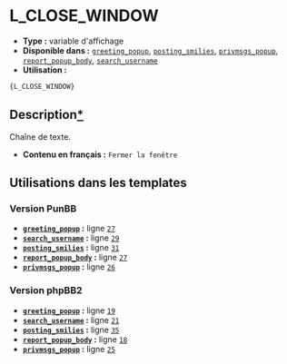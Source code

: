 # L_CLOSE_WINDOW
* __Type :__ variable d'affichage
* __Disponible dans :__ [`greeting_popup`](../tpl/var/greeting_popup.md#readme), [`posting_smilies`](../tpl/var/posting_smilies.md#readme), [`privmsgs_popup`](../tpl/var/privmsgs_popup.md#readme), [`report_popup_body`](../tpl/var/report_popup_body.md#readme), [`search_username`](../tpl/var/search_username.md#readme)
* __Utilisation :__

```html
{L_CLOSE_WINDOW}
```

## Description[*](https://fa-tvars.appspot.com/var/L_CLOSE_WINDOW)
Chaîne de texte.

* __Contenu en français :__ `Fermer la fenêtre`

## Utilisations dans les templates

### Version PunBB
* __[`greeting_popup`](../tpl/var/greeting_popup.md#readme) :__ ligne [`27`](../tpl/src/punbb/greeting_popup.tpl#L27)
* __[`search_username`](../tpl/var/search_username.md#readme) :__ ligne [`29`](../tpl/src/punbb/search_username.tpl#L29)
* __[`posting_smilies`](../tpl/var/posting_smilies.md#readme) :__ ligne [`31`](../tpl/src/punbb/posting_smilies.tpl#L31)
* __[`report_popup_body`](../tpl/var/report_popup_body.md#readme) :__ ligne [`27`](../tpl/src/punbb/report_popup_body.tpl#L27)
* __[`privmsgs_popup`](../tpl/var/privmsgs_popup.md#readme) :__ ligne [`26`](../tpl/src/punbb/privmsgs_popup.tpl#L26)

### Version phpBB2
* __[`greeting_popup`](../tpl/var/greeting_popup.md#readme) :__ ligne [`19`](../tpl/src/subsilver/greeting_popup.tpl#L19)
* __[`search_username`](../tpl/var/search_username.md#readme) :__ ligne [`21`](../tpl/src/subsilver/search_username.tpl#L21)
* __[`posting_smilies`](../tpl/var/posting_smilies.md#readme) :__ ligne [`35`](../tpl/src/subsilver/posting_smilies.tpl#L35)
* __[`report_popup_body`](../tpl/var/report_popup_body.md#readme) :__ ligne [`18`](../tpl/src/subsilver/report_popup_body.tpl#L18)
* __[`privmsgs_popup`](../tpl/var/privmsgs_popup.md#readme) :__ ligne [`25`](../tpl/src/subsilver/privmsgs_popup.tpl#L25)